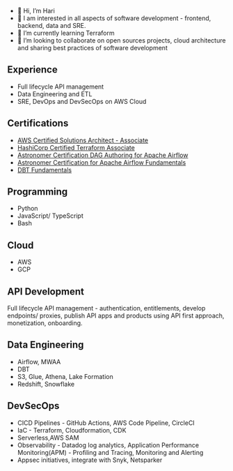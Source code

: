 - 👋 Hi, I’m Hari
- 👀 I am interested in all aspects of software development - frontend, backend, data and SRE.
- 🌱 I’m currently learning Terraform
- 💞️ I’m looking to collaborate on open sources projects, cloud architecture and sharing best practices of software development


## Experience

* Full lifecycle API management
* Data Engineering and ETL
* SRE, DevOps and DevSecOps on AWS Cloud 


## Certifications 

* [AWS Certified Solutions Architect - Associate](https://www.credly.com/badges/0de57656-62f9-4dfa-bca4-bf6d86c73cee)
* [HashiCorp Certified Terraform Associate](https://www.credly.com/badges/2a4310a2-61f9-4f0b-96a3-da3388aeaa4f)
* [Astronomer Certification DAG Authoring for Apache Airflow](https://www.credly.com/badges/057f470d-1c2d-42ae-9290-790e10fcb2ac)
* [Astronomer Certification for Apache Airflow Fundamentals](https://www.credly.com/badges/ed6ae299-4da1-4666-a996-2c9b00f9f825)
* [DBT Fundamentals](https://www.credential.net/f371d405-7302-4792-9f02-311732953191#gs.nhx4cl)


## Programming

* Python 
* JavaScript/ TypeScript 
* Bash

## Cloud

* AWS
* GCP

## API Development

Full lifecycle API management - authentication, entitlements, develop endpoints/ proxies, publish API apps and products using API first approach, monetization, onboarding. 

## Data Engineering

* Airflow, MWAA
* DBT
* S3, Glue, Athena, Lake Formation
* Redshift, Snowflake

## DevSecOps

* CICD Pipelines - GitHub Actions, AWS Code Pipeline, CircleCI
* IaC - Terraform, Cloudformation, CDK
* Serverless,AWS SAM
* Observability - Datadog log analytics, Application Performance Monitoring(APM) - Profiling and Tracing, Monitoring and Alerting
* Appsec initiatives, integrate with Snyk, Netsparker


<!---
hkuchibhotla/hkuchibhotla is a ✨ special ✨ repository because its `README.md` (this file) appears on your GitHub profile.
You can click the Preview link to take a look at your changes.
--->
